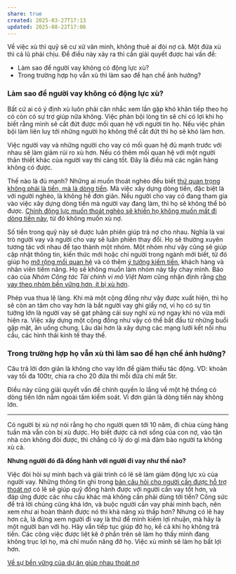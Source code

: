 ```yaml
---
share: true
created: 2025-03-27T17:13
updated: 2025-08-22T17:06
---
```

Về việc xù thì quỹ sẽ cư xử văn minh, không thuê ai đòi nợ cả. Một đứa xù thì cả lũ phải chịu. Để điều này xảy ra thì cần giải quyết được hai vấn đề:
- Làm sao để người vay không có động lực xù?
- Trong trường hợp họ vẫn xù thì làm sao để hạn chế ảnh hưởng?

### Làm sao để người vay không có động lực xù?
Bất cứ ai có ý định xù luôn phải cân nhắc xem lần gặp khó khăn tiếp theo họ có còn có sự trợ giúp nữa không. Việc phản bội lòng tin sẽ chỉ có lợi khi họ biết rằng mình sẽ cắt đứt được mối quan hệ với người tin họ. Nếu việc phản bội làm liên luỵ tới những người họ không thể cắt đứt thì họ sẽ khó làm hơn. 

Việc người vay và những người cho vay có mối quan hệ đủ mạnh trước với nhau sẽ làm giảm rủi ro xù hơn. Nếu có thêm mối quan hệ với một người thân thiết khác của người vay thì càng tốt. Đây là điều mà các ngân hàng không có được.

Thế nào là đủ mạnh? Những ai muốn thoát nghèo đều biết [thứ quan trọng không phải là tiền, mà là dòng tiền](../../../%E2%9A%A1Hi%E1%BB%83u%20bi%E1%BA%BFt%20s%C3%A2u/Ki%E1%BA%BFm%20ti%E1%BB%81n/T%E1%BB%B1%20%C4%91%E1%BA%A7u%20t%C6%B0/C%C3%A1i%20c%E1%BA%A7n%20kh%C3%B4ng%20ph%E1%BA%A3i%20l%C3%A0%20c%C3%B3%20ti%E1%BB%81n,%20m%C3%A0%20l%C3%A0%20c%C3%B3%20d%C3%B2ng%20ti%E1%BB%81n.md). Mà việc xây dựng dòng tiền, đặc biệt là với người nghèo, là không hề đơn giản. Nếu người cho vay có đang tham gia vào việc xây dựng dòng tiền mà người vay đang làm, thì họ sẽ không thể bỏ được. [Chính động lực muốn thoát nghèo sẽ khiến họ không muốn mất đi dòng tiền này](../../../%E2%9A%A1Hi%E1%BB%83u%20bi%E1%BA%BFt%20s%C3%A2u/Ki%E1%BA%BFm%20ti%E1%BB%81n/T%E1%BB%B1%20%C4%91%E1%BA%A7u%20t%C6%B0/Mu%E1%BB%91n%20tho%C3%A1t%20ngh%C3%A8o%20c%E1%BA%A7n%20d%C3%B2ng%20ti%E1%BB%81n.md), từ đó không muốn xù nợ.

Số tiền trong quỹ này sẽ được luân phiên giúp trả nợ cho nhau. Nghĩa là vai trò người vay và người cho vay sẽ luân phiên thay đổi. Họ sẽ thường xuyên tương tác với nhau để tạo thành một nhóm. Một nhóm như vậy cũng sẽ giúp cập nhật thông tin, kiến thức mới hoặc chỉ người trong ngành mới biết, từ đó giúp họ [mở rộng mối quan hệ](../../../%F0%9F%93%9CT%C3%A0i%20nguy%C3%AAn/M%E1%BB%9F%20r%E1%BB%99ng%20m%E1%BB%91i%20quan%20h%E1%BB%87/index.md) và có thêm [ý tưởng kiếm tiền](../../../%F0%9F%93%9CT%C3%A0i%20nguy%C3%AAn/%C3%9D%20t%C6%B0%E1%BB%9Fng%20ki%E1%BA%BFm%20ti%E1%BB%81n/%C3%9D%20t%C6%B0%E1%BB%9Fng/index.md), khách hàng và nhân viên tiềm năng. Họ sẽ không muốn làm nhóm này tẩy chay mình. Báo cáo của *Nhóm Công tác Tài chính vi mô Việt Nam* cũng nhận định rằng [cho vay theo nhóm bền vững hơn, ít bị xù hơn](../../../%E2%9A%A1Hi%E1%BB%83u%20bi%E1%BA%BFt%20s%C3%A2u/T%E1%BB%95%20ch%E1%BB%A9c%20t%C3%A0i%20ch%C3%ADnh/T%E1%BB%95%20ch%E1%BB%A9c%20t%C3%ADn%20d%E1%BB%A5ng/Cho%20vay%20theo%20nh%C3%B3m%20b%E1%BB%81n%20v%E1%BB%AFng%20h%C6%A1n,%20%C3%ADt%20b%E1%BB%8B%20x%C3%B9%20h%C6%A1n.%20Cho%20vay%20c%C3%A1%20nh%C3%A2n%20nhi%E1%BB%81u%20l%E1%BB%A3i%20nhu%E1%BA%ADn%20h%C6%A1n,%20d%E1%BB%85%20m%E1%BB%9F%20r%E1%BB%99ng%20ph%E1%BA%A1m%20vi%20ho%E1%BA%A1t%20%C4%91%E1%BB%99ng%20h%C6%A1n.md). 

Phép vua thua lệ làng. Khi mà một cộng đồng như vậy được xuất hiện,  thì họ sẽ còn an tâm cho vay hơn là bắt người vay ghi giấy nợ, vì họ có sự tin tưởng lớn là người vay sẽ gạt phăng cái suy nghĩ xù nợ ngay khi nó vừa mới hiện ra. Việc xây dựng một cộng đồng như vậy có thể bắt đầu từ những buổi gặp mặt, ăn uống chung. Lâu dài hơn là xây dựng các mạng lưới kết nối nhu cầu, các hình thái kinh tế thay thế.

### Trong trường hợp họ vẫn xù thì làm sao để hạn chế ảnh hưởng?
Câu trả lời đơn giản là không cho vay lớn để giảm thiểu tác động. VD: khoản vay tối đa 100tr, chia ra cho 20 đứa thì mỗi đứa chỉ mất 5tr. 

Điều này cũng giải quyết vấn đề chính quyền lo lắng về một hệ thống có dòng tiền lớn nằm ngoài tầm kiểm soát. Vì đơn giản là dòng tiền này không lớn.

---

Có người bị xù nợ nói rằng họ cho người quen tới 10 năm, đi chùa cùng hàng tuần mà vẫn còn bị xù được. Họ biết được cả nơi sống của con nợ, vào tận nhà còn không đòi được, thì chẳng có lý do gì mà đảm bảo người ta không xù cả.

**Nhưng người đó đã đồng hành với người đi vay như thế nào?** 

Việc đòi hỏi sự minh bạch và giải trình có lẽ sẽ làm giảm động lực xù của người vay. Những thông tin ghi trong [bản câu hỏi cho người cần được hỗ trợ thoát nợ](../B%E1%BA%A3n%20c%C3%A2u%20h%E1%BB%8Fi%20cho%20ng%C6%B0%E1%BB%9Di%20c%E1%BA%A7n%20%C4%91%C6%B0%E1%BB%A3c%20h%E1%BB%97%20tr%E1%BB%A3%20tho%C3%A1t%20n%E1%BB%A3.md) có lẽ sẽ giúp quỹ đồng hành được với người cần vay tốt hơn, và đáp ứng được các nhu cầu khác mà không cần phải dùng tới tiền? Công sức để trả lời chúng cũng khá lớn, và buộc người cần vay phải minh bạch, nên xem như ai hoàn thành được nó thì khả năng xù thấp hơn? Nhưng có lẽ hay hơn cả, là đừng xem người đi vay là thứ để mình kiếm lợi nhuận, mà hãy là một người bạn với họ. Hãy vẫn tiếp tục giúp đỡ họ, kể cả khi họ không trả tiền. Các công việc được liệt kê ở phần trên sẽ làm họ thấy mình đang không trục lợi họ, mà chỉ muốn nâng đỡ họ. Việc xù mình sẽ làm họ bất lợi hơn.

[Về sự bền vững của dự án giúp nhau thoát nợ](./V%E1%BB%81%20s%E1%BB%B1%20b%E1%BB%81n%20v%E1%BB%AFng%20c%E1%BB%A7a%20d%E1%BB%B1%20%C3%A1n%20gi%C3%BAp%20nhau%20tho%C3%A1t%20n%E1%BB%A3.md)